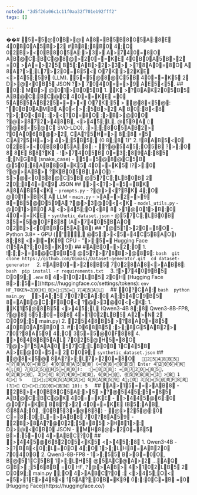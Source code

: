 ```yaml
---
noteId: "2d5f26a06c1c11f0aa32f701eb92fff2"
tags: []

---
```


��#   5=5@0B>@  A8=B5B8G5A:8E  40B0A5B>2 
  
 #B8;8B0  4;O  02B><0B8G5A:>3>  A>740=8O  AB@C:BC@8@>20==KE  40B0A5B>2  =0  >A=>25  B5:AB>2>3>  >?8A0=8O  A  8A?>;L7>20=85<  O7K:>2KE  <>45;59  ( L L M ) .   5=5@8@C5B  40==K5  2  D>@<0B5  J S O N   ?>  7040==>9  AE5<5.  
  
 # #   0:  MB>  @01>B05B 
  
 1 .   K  >?8AK205B5  AB@C:BC@C  40==KE  =0  5AB5AB25==><  O7K:5 
       >   @8<5@:   " 0B0AMB  A0<>;5B>2  A  B0:8<8  ?>;O<8:   :><?0=8O  :>B>@0O  ?@>872>48B,   <>45;L,   @59A  ( :  ?@8<5@C  S V O - L D O ) ,   :>;;8G5AB2>  ?0A068@>2,   CA?5H=>  8;8  =5  CA?5H=>  4>;5B5;  ( 0   8;8  1 ) "  
        
 2 .   !8AB5<0  02B><0B8G5A:8:  
       -   ?@545;O5B  ?>;O  8  8E  B8?K 
       -   !>7405B  0=3;89A:85  :;NG8  ( s n a k e _ c a s e )  
       -   5=5@8@C5B  @50;8AB8G=K5  40==K5  ( ?>:0  ?@>AB>  ?KB05BLAO)  
       -   $>@<0B8@C5B  @57C;LB0B  2  20;84=K9  J S O N  
  
 # #   ><?>=5=BK  A8AB5<K 
  
 -   ` p r o m p t s . p y `   -   ?@><?BK  4;O  @01>BK  A  L L M  
 -   ` m a i n . p y `   -   >A=>2=>9  8=B5@D59A  ?@>3@0<<K 
 -   ` m o d e l _ u t i l s . p y `   -   @01>B0  A  <>45;O<8  8  >1@01>B:0  40==KE 
 -   ` s y n t h e t i c _ d a t a s e t . j s o n `   -   @57C;LB0B  35=5@0F88  ( A>7405BAO  02B><0B8G5A:8)  
  
 # #   "@51>20=8O 
  
 -   P y t h o n   3 . 8 +  
 -   G P U   ( ',  @5:><5=4C5BAO)   8;8  <>I=K9  C P U  
 -   ">:5=  H u g g i n g   F a c e   ( 15A?;0B=K9)  
  
 # #   #AB0=>2:0 
  
 1 .   !:;>=8@C9B5  @5?>78B>@89:  
 ` ` ` b a s h  
 g i t   c l o n e   h t t p s : / / g i t h u b . c o m / O i m a s i / D a t a s e t - g e n e r a t o r . g i t  
 c d   d a t a s e t - g e n e r a t o r  
 ` ` `  
  
 2 .   #AB0=>28B5  7028A8<>AB8:  
 ` ` ` b a s h  
 p i p   i n s t a l l   - r   r e q u i r e m e n t s . t x t  
 ` ` `  
  
 3 .   !>7409B5  D09;  ` . e n v `   8  4>102LB5  20H  [ H u g g i n g   F a c e   B>:5=] ( h t t p s : / / h u g g i n g f a c e . c o / s e t t i n g s / t o k e n s ) :  
 ` ` ` e n v  
 H F _ T O K E N = 20H_ B>:5=_ 745AL 
 ` ` `  
  
 # #   0?CA: 
  
 ` ` ` b a s h  
 p y t h o n   m a i n . p y  
 ` ` `  
  
 >A;5  70?CA:0  A;54C9B5  8=AB@C:F8O<  ?@>3@0<<K:  
  
 1 .   K15@8B5  <>45;L  ( Q w e n 3 - 4 B   8;8  Q w e n 3 - 8 B - F P 8 ,   ?@8  65;0=88  4>102LB5  A2>N  2  D09;5  m a i n . p y )  
 2 .   2548B5  >?8A0=85  40B0A5B0 
 3 .   #:068B5  :>;8G5AB2>  70?8A59  4;O  35=5@0F88 
 4 .   >648B5AL  7025@H5=8O  ?@>F5AA0 
  
  57C;LB0B  1C45B  A>E@0=5=  2  D09;  ` s y n t h e t i c _ d a t a s e t . j s o n `  
  
 # #   @8<5@  8A?>;L7>20=8O 
  
 ` ` `  
 2548B5  >?8A0=85  40B0A5B0  ( =06<8B5  E n t e r   42064K  4;O  7025@H5=8O) :  
 :=838:   =0720=85,   02B>@,   3>4  8740=8O,   60=@,   @59B8=3  >B  1   4>  5  
  
 >;8G5AB2>  G0AB59  4;O  35=5@0F88  ( ?>  C<>;G0=8N  1 0 ) :   5  
 ` ` `  
  
 # #   A>15==>AB8 
  
 -   2B><0B8G5A:>5  >?@545;5=85  AB@C:BC@K  40==KE 
 -   >445@6:0  @07=KE  B8?>2  40==KE  ( B5:AB,   G8A;0,   :0B53>@88)  
 -   @>25@:0  C=8:0;L=>AB8  70?8A59 
 -   2B>8A?@02;5=85  >H81>:  D>@<0B0  J S O N  
 -   MH8@>20=85  B>:5=0  4>ABC?0 
  
 # #   >445@68205<K5  <>45;8 
  
 1 .   Q w e n 3 - 4 B   -   >?B8<0;L=0O  4;O  1>;LH8=AB20  7040G 
 2 .   Q w e n 3 - 8 B - F P 8   -   1>;55  B>G=0O,   B@51C5B  1>;LH5  @5AC@A>2 
 . . . AQ  GB>  ;568B  =0  H F ,   ?@>AB>  4>102LB5  2  D09;  m a i n . p y  
  
 ;O  4>ABC?0  :  <>45;O<  =5>1E>48<  15A?;0B=K9  0::0C=B  =0  [ H u g g i n g   F a c e ] ( h t t p s : / / h u g g i n g f a c e . c o / )  
 